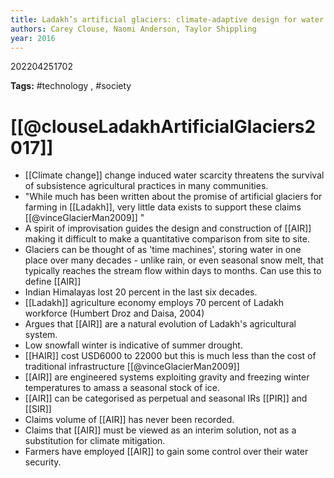 ```yaml
---
title: Ladakh’s artificial glaciers: climate-adaptive design for water scarcity
authors: Carey Clouse, Naomi Anderson, Taylor Shippling
year: 2016
---
```

202204251702

**Tags:** #technology , #society  

# [[@clouseLadakhArtificialGlaciers2017]]
- [[Climate change]] change induced water scarcity threatens the survival of subsistence agricultural practices in many communities.
- "While much has been written about the promise of artificial glaciers for farming in [[Ladakh]], very little data exists to support these claims [[@vinceGlacierMan2009]] " 
- A spirit of improvisation guides the design and construction of [[AIR]] making it difficult to make a quantitative comparison from site to site.
- Glaciers can be thought of as 'time machines', storing water in one place over many decades - unlike rain, or even seasonal snow melt, that typically reaches the stream flow within days to months. Can use this to define [[AIR]]
- Indian Himalayas lost 20 percent in the last six decades.
- [[Ladakh]] agriculture economy employs 70 percent of Ladakh workforce (Humbert Droz and Daisa, 2004)
- Argues that [[AIR]] are a natural evolution of Ladakh's agricultural system.
- Low snowfall winter is indicative of summer drought.
- [[HAIR]] cost USD6000 to 22000 but this is much less than the cost of traditional infrastructure  [[@vinceGlacierMan2009]]
- [[AIR]] are engineered systems exploiting gravity and freezing winter temperatures to amass a seasonal stock of ice.
- [[AIR]] can be categorised as perpetual and seasonal IRs [[PIR]] and [[SIR]]
- Claims volume of [[AIR]] has never been recorded.
- Claims that [[AIR]] must be viewed as an interim solution, not as a substitution for climate mitigation.
- Farmers have employed [[AIR]] to gain some control over their water security. 


